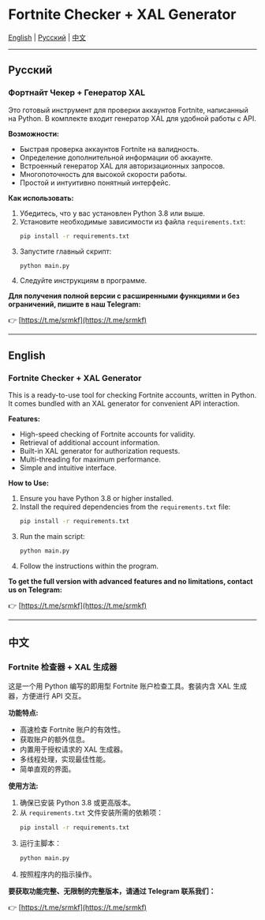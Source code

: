 # Fortnite Checker + XAL Generator

[English](#english) | [Русский](#русский) | [中文](#中文)

---

## Русский

### Фортнайт Чекер + Генератор XAL

Это готовый инструмент для проверки аккаунтов Fortnite, написанный на Python. В комплекте входит генератор XAL для удобной работы с API.

**Возможности:**
- Быстрая проверка аккаунтов Fortnite на валидность.
- Определение дополнительной информации об аккаунте.
- Встроенный генератор XAL для авторизационных запросов.
- Многопоточность для высокой скорости работы.
- Простой и интуитивно понятный интерфейс.

**Как использовать:**
1. Убедитесь, что у вас установлен Python 3.8 или выше.
2. Установите необходимые зависимости из файла `requirements.txt`:
   ```bash
   pip install -r requirements.txt
   ```
3. Запустите главный скрипт:
   ```bash
   python main.py
   ```
4. Следуйте инструкциям в программе.

**Для получения полной версии с расширенными функциями и без ограничений, пишите в наш Telegram:**

👉 [https://t.me/srmkf](https://t.me/srmkf)

---
## English

### Fortnite Checker + XAL Generator

This is a ready-to-use tool for checking Fortnite accounts, written in Python. It comes bundled with an XAL generator for convenient API interaction.

**Features:**
- High-speed checking of Fortnite accounts for validity.
- Retrieval of additional account information.
- Built-in XAL generator for authorization requests.
- Multi-threading for maximum performance.
- Simple and intuitive interface.

**How to Use:**
1. Ensure you have Python 3.8 or higher installed.
2. Install the required dependencies from the `requirements.txt` file:
   ```bash
   pip install -r requirements.txt
   ```
3. Run the main script:
   ```bash
   python main.py
   ```
4. Follow the instructions within the program.

**To get the full version with advanced features and no limitations, contact us on Telegram:**

👉 [https://t.me/srmkf](https://t.me/srmkf)

---
## 中文

### Fortnite 检查器 + XAL 生成器

这是一个用 Python 编写的即用型 Fortnite 账户检查工具。套装内含 XAL 生成器，方便进行 API 交互。

**功能特点:**
- 高速检查 Fortnite 账户的有效性。
- 获取账户的额外信息。
- 内置用于授权请求的 XAL 生成器。
- 多线程处理，实现最佳性能。
- 简单直观的界面。

**使用方法:**
1. 确保已安装 Python 3.8 或更高版本。
2. 从 `requirements.txt` 文件安装所需的依赖项：
   ```bash
   pip install -r requirements.txt
   ```
3. 运行主脚本：
   ```bash
   python main.py
   ```
4. 按照程序内的指示操作。

**要获取功能完整、无限制的完整版本，请通过 Telegram 联系我们：**

👉 [https://t.me/srmkf](https://t.me/srmkf)
